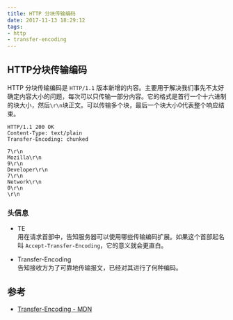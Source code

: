 ```yaml
---
title: HTTP 分块传输编码
date: 2017-11-13 18:29:12
tags: 
- http
- transfer-encoding
---
```

## HTTP分块传输编码
HTTP 分块传输编码是 `HTTP/1.1` 版本新增的内容。主要用于解决我们事先不太好确定内容大小的问题，每次可以只传输一部分内容。它的格式是首行一个十六进制的块大小，然后`\r\n`块正文。可以传输多个块，最后一个块大小0代表整个响应结束。

```
HTTP/1.1 200 OK 
Content-Type: text/plain 
Transfer-Encoding: chunked

7\r\n
Mozilla\r\n 
9\r\n
Developer\r\n
7\r\n
Network\r\n
0\r\n 
\r\n
```

### 头信息

- TE    
用在请求首部中，告知服务器可以使用哪些传输编码扩展。如果这个首部起名叫 `Accept-Transfer-Encoding`，它的意义就会更直白。

- Transfer-Encoding    
告知接收方为了可靠地传输报文，已经对其进行了何种编码。


## 参考
- [Transfer-Encoding - MDN](https://developer.mozilla.org/zh-CN/docs/Web/HTTP/Headers/Transfer-Encoding)
